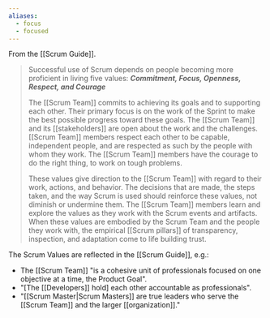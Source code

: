 ```yaml
---
aliases:
  - focus
  - focused
---
```

From the [[Scrum Guide]].
> Successful use of Scrum depends on people becoming more proficient in living five values:
> **_Commitment, Focus, Openness, Respect, and Courage_**
> 
> The [[Scrum Team]] commits to achieving its goals and to supporting each other. Their primary focus is on the work of the Sprint to make the best possible progress toward these goals. The [[Scrum Team]] and its [[stakeholders]] are open about the work and the challenges. [[Scrum Team]] members respect each other to be capable, independent people, and are respected as such by the people with whom they work. The [[Scrum Team]] members have the courage to do the right thing, to work on tough problems.
> 
> These values give direction to the [[Scrum Team]] with regard to their work, actions, and behavior. The decisions that are made, the steps taken, and the way Scrum is used should reinforce these values, not diminish or undermine them. The [[Scrum Team]] members learn and explore the values as they work with the Scrum events and artifacts. When these values are embodied by the Scrum Team and the people they work with, the empirical [[Scrum pillars]] of transparency, inspection, and adaptation come to life building trust.

The Scrum Values are reflected in the [[Scrum Guide]], e.g.:
- The [[Scrum Team]] "is a cohesive unit of professionals focused on one objective at a time, the Product Goal".
- "\[The [[Developers]] hold\] each other accountable as professionals".
- "[[Scrum Master|Scrum Masters]] are true leaders who serve the [[Scrum Team]] and the larger [[organization]]."
